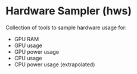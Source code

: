 # Hardware Sampler (hws)

Collection of tools to sample hardware usage for:
 - GPU RAM
 - GPU usage
 - GPU power usage
 - CPU usage
 - CPU power usage (extrapolated)
